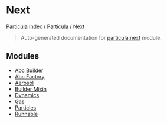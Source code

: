 # Next

[Particula Index](../../README.md#particula-index) / [Particula](../index.md#particula) / Next

> Auto-generated documentation for [particula.next](https://github.com/Gorkowski/particula/blob/main/particula/next/__init__.py) module.

## Modules

- [Abc Builder](./abc_builder.md)
- [Abc Factory](./abc_factory.md)
- [Aerosol](./aerosol.md)
- [Builder Mixin](./builder_mixin.md)
- [Dynamics](dynamics/index.md)
- [Gas](gas/index.md)
- [Particles](particles/index.md)
- [Runnable](./runnable.md)
